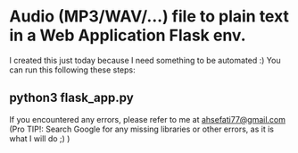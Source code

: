 # Audio (MP3/WAV/...) file to plain text in a Web Application Flask env.

I created this just today because I need something to be automated :)
You can run this following these steps:

## python3 flask_app.py


If you encountered any errors, please refer to me at ahsefati77@gmail.com (Pro TIP!: Search Google for any missing libraries or other errors, as it is what I will do ;) )
